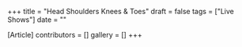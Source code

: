 +++
title = "Head Shoulders Knees & Toes"
draft = false
tags = ["Live Shows"]
date = ""

[Article]
contributors = []
gallery = []
+++